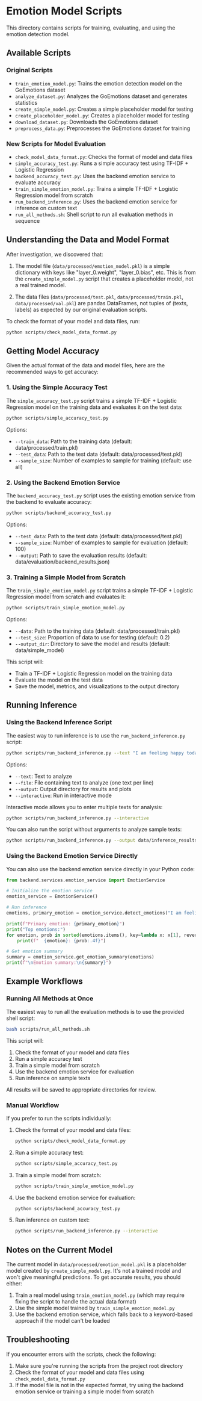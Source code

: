 # Emotion Model Scripts

This directory contains scripts for training, evaluating, and using the emotion detection model.

## Available Scripts

### Original Scripts
- `train_emotion_model.py`: Trains the emotion detection model on the GoEmotions dataset
- `analyze_dataset.py`: Analyzes the GoEmotions dataset and generates statistics
- `create_simple_model.py`: Creates a simple placeholder model for testing
- `create_placeholder_model.py`: Creates a placeholder model for testing
- `download_dataset.py`: Downloads the GoEmotions dataset
- `preprocess_data.py`: Preprocesses the GoEmotions dataset for training

### New Scripts for Model Evaluation
- `check_model_data_format.py`: Checks the format of model and data files
- `simple_accuracy_test.py`: Runs a simple accuracy test using TF-IDF + Logistic Regression
- `backend_accuracy_test.py`: Uses the backend emotion service to evaluate accuracy
- `train_simple_emotion_model.py`: Trains a simple TF-IDF + Logistic Regression model from scratch
- `run_backend_inference.py`: Uses the backend emotion service for inference on custom text
- `run_all_methods.sh`: Shell script to run all evaluation methods in sequence

## Understanding the Data and Model Format

After investigation, we discovered that:

1. The model file (`data/processed/emotion_model.pkl`) is a simple dictionary with keys like "layer_0.weight", "layer_0.bias", etc. This is from the `create_simple_model.py` script that creates a placeholder model, not a real trained model.

2. The data files (`data/processed/test.pkl`, `data/processed/train.pkl`, `data/processed/val.pkl`) are pandas DataFrames, not tuples of (texts, labels) as expected by our original evaluation scripts.

To check the format of your model and data files, run:

```bash
python scripts/check_model_data_format.py
```

## Getting Model Accuracy

Given the actual format of the data and model files, here are the recommended ways to get accuracy:

### 1. Using the Simple Accuracy Test

The `simple_accuracy_test.py` script trains a simple TF-IDF + Logistic Regression model on the training data and evaluates it on the test data:

```bash
python scripts/simple_accuracy_test.py
```

Options:
- `--train_data`: Path to the training data (default: data/processed/train.pkl)
- `--test_data`: Path to the test data (default: data/processed/test.pkl)
- `--sample_size`: Number of examples to sample for training (default: use all)

### 2. Using the Backend Emotion Service

The `backend_accuracy_test.py` script uses the existing emotion service from the backend to evaluate accuracy:

```bash
python scripts/backend_accuracy_test.py
```

Options:
- `--test_data`: Path to the test data (default: data/processed/test.pkl)
- `--sample_size`: Number of examples to sample for evaluation (default: 100)
- `--output`: Path to save the evaluation results (default: data/evaluation/backend_results.json)

### 3. Training a Simple Model from Scratch

The `train_simple_emotion_model.py` script trains a simple TF-IDF + Logistic Regression model from scratch and evaluates it:

```bash
python scripts/train_simple_emotion_model.py
```

Options:
- `--data`: Path to the training data (default: data/processed/train.pkl)
- `--test_size`: Proportion of data to use for testing (default: 0.2)
- `--output_dir`: Directory to save the model and results (default: data/simple_model)

This script will:
- Train a TF-IDF + Logistic Regression model on the training data
- Evaluate the model on the test data
- Save the model, metrics, and visualizations to the output directory

## Running Inference

### Using the Backend Inference Script

The easiest way to run inference is to use the `run_backend_inference.py` script:

```bash
python scripts/run_backend_inference.py --text "I am feeling happy today"
```

Options:
- `--text`: Text to analyze
- `--file`: File containing text to analyze (one text per line)
- `--output`: Output directory for results and plots
- `--interactive`: Run in interactive mode

Interactive mode allows you to enter multiple texts for analysis:

```bash
python scripts/run_backend_inference.py --interactive
```

You can also run the script without arguments to analyze sample texts:

```bash
python scripts/run_backend_inference.py --output data/inference_results
```

### Using the Backend Emotion Service Directly

You can also use the backend emotion service directly in your Python code:

```python
from backend.services.emotion_service import EmotionService

# Initialize the emotion service
emotion_service = EmotionService()

# Run inference
emotions, primary_emotion = emotion_service.detect_emotions("I am feeling happy today")

print(f"Primary emotion: {primary_emotion}")
print("Top emotions:")
for emotion, prob in sorted(emotions.items(), key=lambda x: x[1], reverse=True)[:5]:
    print(f"  {emotion}: {prob:.4f}")

# Get emotion summary
summary = emotion_service.get_emotion_summary(emotions)
print(f"\nEmotion summary:\n{summary}")
```

## Example Workflows

### Running All Methods at Once

The easiest way to run all the evaluation methods is to use the provided shell script:

```bash
bash scripts/run_all_methods.sh
```

This script will:
1. Check the format of your model and data files
2. Run a simple accuracy test
3. Train a simple model from scratch
4. Use the backend emotion service for evaluation
5. Run inference on sample texts

All results will be saved to appropriate directories for review.

### Manual Workflow

If you prefer to run the scripts individually:

1. Check the format of your model and data files:
   ```bash
   python scripts/check_model_data_format.py
   ```

2. Run a simple accuracy test:
   ```bash
   python scripts/simple_accuracy_test.py
   ```

3. Train a simple model from scratch:
   ```bash
   python scripts/train_simple_emotion_model.py
   ```

4. Use the backend emotion service for evaluation:
   ```bash
   python scripts/backend_accuracy_test.py
   ```

5. Run inference on custom text:
   ```bash
   python scripts/run_backend_inference.py --interactive
   ```

## Notes on the Current Model

The current model in `data/processed/emotion_model.pkl` is a placeholder model created by `create_simple_model.py`. It's not a trained model and won't give meaningful predictions. To get accurate results, you should either:

1. Train a real model using `train_emotion_model.py` (which may require fixing the script to handle the actual data format)
2. Use the simple model trained by `train_simple_emotion_model.py`
3. Use the backend emotion service, which falls back to a keyword-based approach if the model can't be loaded

## Troubleshooting

If you encounter errors with the scripts, check the following:

1. Make sure you're running the scripts from the project root directory
2. Check the format of your model and data files using `check_model_data_format.py`
3. If the model file is not in the expected format, try using the backend emotion service or training a simple model from scratch